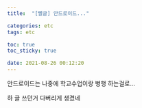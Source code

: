 ```yaml
---
title:  "[뻘글] 안드로이드..."

categories: etc
tags: etc

toc: true
toc_sticky: true

date: 2021-08-26 00:12:20
---
```


안드로이드는 나중에 학교수업이랑 병행 하는걸로...

하 글 쓰던거 다버리게 생겼네

